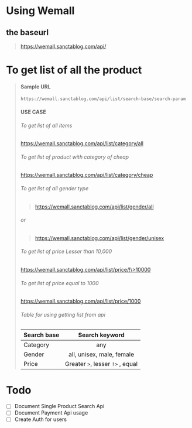 # Using Wemall

## the baseurl

> <https://wemall.sanctablog.com/api/>

# To get list of all  the product

> #### Sample URL
> `https://wemall.sanctablog.com/api/list/search-base/search-param`
> #### USE CASE
> ###### To get list of all items
> <https://wemall.sanctablog.com/api/list/category/all>
> ###### To get list of product with category of cheap
> <https://wemall.sanctablog.com/api/list/category/cheap>
> ###### To get list of all gender type
> > <https://wemall.sanctablog.com/api/list/gender/all>
> ###### or
> > <https://wemall.sanctablog.com/api/list/gender/unisex>
> ###### To get list of price Lesser than 10,000
> https://wemall.sanctablog.com/api/list/price/!\>10000
> ###### To get list of price equal to 1000
> <https://wemall.sanctablog.com/api/list/price/1000>
> ###### Table for using getting list from api
> | Search base | Search keyword |
> |:---| :---: |
> | Category | any |
> | Gender | all, unisex, male, female |
> | Price | Greater `>`, lesser `!>` , equal |

> ######

> ######

>

# Todo

- [ ] Document Single Product Search Api
- [ ] Document Payment Api usage
- [ ] Create Auth for users
